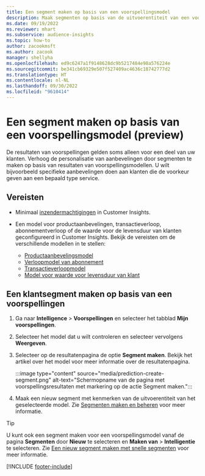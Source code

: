 ```yaml
---
title: Een segment maken op basis van een voorspellingsmodel
description: Maak segmenten op basis van de uitvoerentiteit van een voorspellingsmodel.
ms.date: 09/19/2022
ms.reviewer: mhart
ms.subservice: audience-insights
ms.topic: how-to
author: zacookmsft
ms.author: zacook
manager: shellyha
ms.openlocfilehash: ed9c6247a1f9148628dc9b5217484e98a576224e
ms.sourcegitcommit: be341cb69329e507f527409ac4636c18742777d2
ms.translationtype: HT
ms.contentlocale: nl-NL
ms.lasthandoff: 09/30/2022
ms.locfileid: "9610414"
---
```

# <a name="create-a-segment-based-on-a-prediction-model-preview"></a>Een segment maken op basis van een voorspellingsmodel (preview)

De resultaten van voorspellingen gelden soms alleen voor een deel van uw klanten. Verhoog de personalisatie van aanbevelingen door segmenten te maken op basis van resultaten van voorspellingsmodellen. U wilt bijvoorbeeld specifieke aanbevelingen doen aan klanten die de voorkeur geven aan een bepaald type service.

## <a name="prerequisites"></a>Vereisten

- Minimaal [inzendermachtigingen](permissions.md) in Customer Insights.

- Een model voor productaanbevelingen, transactieverloop, abonnementverloop of de waarde voor de levensduur van klanten geconfigureerd in Customer Insights. Bekijk de vereisten om de verschillende modellen in te stellen:

  - [Productaanbevelingsmodel](predict-product-recommendation.md)
  - [Verloopmodel van abonnement](predict-subscription-churn.md)
  - [Transactieverloopmodel](predict-transactional-churn.md)
  - [Model voor waarde voor levensduur van klant](predict-customer-lifetime-value.md)

## <a name="create-a-customer-segment-based-on-predictions"></a>Een klantsegment maken op basis van een voorspellingen

1. Ga naar **Intelligence** > **Voorspellingen** en selecteer het tabblad **Mijn voorspellingen**.

1. Selecteer het model dat u wilt controleren en selecteer vervolgens **Weergeven**.

1. Selecteer op de resultatenpagina de optie **Segment maken**. Bekijk het artikel over het model voor meer informatie over de resultatenpagina.

   :::image type="content" source="media/prediction-create-segment.png" alt-text="Schermopname van de pagina met voorspellingsresultaten met markering op de actie Segment maken.":::

1. Maak een nieuw segment met kenmerken van de uitvoerentiteit van het geselecteerde model. Zie [Segmenten maken en beheren](segments.md) voor meer informatie.

> [!TIP]
> U kunt ook een segment maken voor een voorspellingsmodel vanaf de pagina **Segmenten** door **Nieuw** te selecteren en **Maken van** > **Intelligentie** te selecteren. Zie [Een nieuw segment maken met snelle segmenten](segment-quick.md) voor meer informatie.

[!INCLUDE [footer-include](includes/footer-banner.md)]
